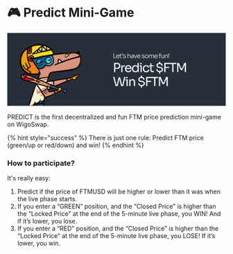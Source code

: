 # 🎮 Predict Mini-Game

![](../../.gitbook/assets/Predict.jpg)

PREDICT is the first decentralized and fun FTM price prediction mini-game on WigoSwap.

{% hint style="success" %}
There is just one rule: Predict FTM price (green/up or red/down) and win!
{% endhint %}

### &#x20;How to participate?

&#x20;It's really easy:

1. Predict if the price of FTMUSD will be higher or lower than it was when the live phase starts.
2. If you enter a “GREEN” position, and the “Closed Price” is higher than the “Locked Price” at the end of the 5-minute live phase, you WIN! And if it’s lower, you lose.
3. If you enter a “RED” position, and the “Closed Price” is higher than the “Locked Price” at the end of the 5-minute live phase, you LOSE! If it’s lower, you win.
